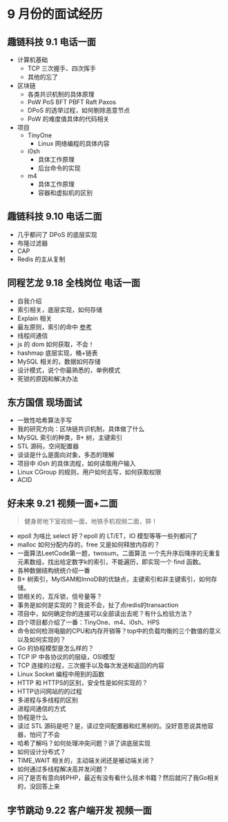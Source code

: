 # 9 月份的面试经历

## 趣链科技 9.1 电话一面

- 计算机基础
    - TCP 三次握手、四次挥手
    - 其他的忘了
- 区块链
    - 各类共识机制的具体原理
    - PoW PoS BFT PBFT Raft Paxos
    - DPoS 的选举过程，如何剔除恶意节点
    - PoW 的难度值具体的代码相关
- 项目
    - TinyOne
        - Linux 网络编程的具体内容
    - i0sh
        - 具体工作原理
        - 后台命令的实现
    - m4
        - 具体工作原理
        - 容器和虚拟机的区别

## 趣链科技 9.10 电话二面

- 几乎都问了 DPoS 的底层实现
- 布隆过滤器
- CAP
- Redis 的主从复制


## 同程艺龙 9.18 全栈岗位 电话一面

- 自我介绍
- 索引相关，底层实现，如何存储
- Explain 相关
- 最左原则，索引的命中 [参考](https://blog.csdn.net/qq_16557637/article/details/94324296)
- 线程间通信
- js 的 dom 如何获取，不会！
- hashmap 底层实现，桶+链表
- MySQL 相关的，数据如何存储
- 设计模式，说个你最熟悉的，单例模式
- 死锁的原因和解决办法

## 东方国信 现场面试

- 一致性哈希算法手写
- 我的研究方向：区块链共识机制，具体做了什么
- MySQL 索引的种类，B+ 树，主键索引
- STL 源码，空间配置器
- 谈谈是什么是面向对象，多态的理解
- 项目中 i0sh 的具体流程，如何读取用户输入
- Linux CGroup 的规则，用户如何去写，如何获取权限
- ACID

## 好未来 9.21 视频一面+二面

> 健身房地下室视频一面，地铁手机视频二面，猝！

- epoll 为啥比 select 好？epoll 的 LT/ET，IO 模型等等一些列都问了
- malloc 如何分配内存的，free 又是如何释放内存的？
- 一面算法LeetCode第一题，twosum，二面算法 一个先升序后降序的无重复元素数组，找出给定数字k的索引，不能遍历，即实现一个 find 函数。
- 各种数据结构统统介绍一番
- B+ 树索引，MyISAM和InnoDB的优缺点，主键索引和非主键索引，如何存储。
- 锁相关的，互斥锁，信号量等？
- 事务是如何是实现的？我说不会，扯了点redis的transaction
- 项目中，如何确定你的连接可以全部读出去呢？有什么检验方法？
- 四个项目都介绍了一番：TinyOne、m4、i0sh、HPS
- 命令如何检测电脑的CPU和内存开销等？top中的负载均衡的三个数值的意义以及如何实现的？
- Go 的协程模型是怎么样的？
- TCP IP 中各协议的的层级，OSI模型
- TCP 连接的过程，三次握手以及每次发送和返回的内容
- Linux Socket 编程中用到的函数
- HTTP 和 HTTPS的区别，安全性是如何实现的？
- HTTP访问网站的的过程
- 多进程与多线程的区别
- 进程间通信的方式
- 协程是什么
- 读过 STL 源码是吧？是，读过空间配置器和红黑树的。没好意思说其他容器，怕问了不会
- 哈希了解吗？如何处理冲突问题？讲了讲底层实现
- 如何设计分布式？
- TIME_WAIT 相关的，主动端关闭还是被动端关闭？
- 如何通过多线程解决高并发问题？
- 问了是否有意向转PHP，最近有没有看什么技术书籍？然后就问了我Go相关的，没回答上来

## 字节跳动 9.22 客户端开发 视频一面


